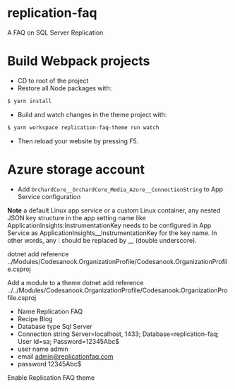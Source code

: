 # replication-faq
A FAQ on SQL Server Replication

# Build Webpack projects
- CD to root of the project
- Restore all Node packages with:
```sh
$ yarn install
```
- Build and watch changes in the theme project with:
```sh
$ yarn workspace replication-faq-theme run watch
```
- Then reload your website by pressing F5.


# Azure storage account 
- Add `OrchardCore__OrchardCore_Media_Azure__ConnectionString` to App Service configuration

**Note** a default Linux app service or a custom Linux container, any nested JSON key structure in the app setting name like ApplicationInsights:InstrumentationKey needs to be configured in App Service as ApplicationInsights__InstrumentationKey for the key name. 
In other words, any : should be replaced by __ (double underscore).


dotnet add reference ../Modules/Codesanook.OrganizationProfile/Codesanook.OrganizationProfile.csproj

Add a module to a theme
dotnet add reference ../../Modules/Codesanook.OrganizationProfile/Codesanook.OrganizationProfile.csproj


- Name
Replication FAQ
- Recipe
Blog
- Database type
Sql Server
- Connection string
Server=localhost, 1433; Database=replication-faq; User Id=sa; Password=12345Abc$
- user name
admin
- email
admin@replicationfaq.com
- password
12345Abc$

Enable 
Replication FAQ theme